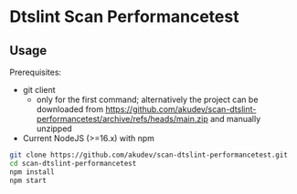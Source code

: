 # Dtslint Scan Performancetest

## Usage

Prerequisites:
- git client
  - only for the first command; alternatively the project can be downloaded from https://github.com/akudev/scan-dtslint-performancetest/archive/refs/heads/main.zip and manually unzipped
- Current NodeJS (>=16.x) with npm

```sh
git clone https://github.com/akudev/scan-dtslint-performancetest.git
cd scan-dtslint-performancetest
npm install
npm start
```